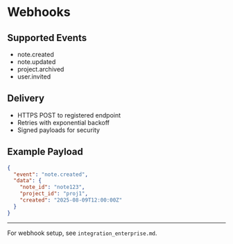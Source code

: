 # Webhooks

## Supported Events
- note.created
- note.updated
- project.archived
- user.invited

## Delivery
- HTTPS POST to registered endpoint
- Retries with exponential backoff
- Signed payloads for security

## Example Payload
```json
{
  "event": "note.created",
  "data": {
    "note_id": "note123",
    "project_id": "proj1",
    "created": "2025-08-09T12:00:00Z"
  }
}
```

---

For webhook setup, see `integration_enterprise.md`.
